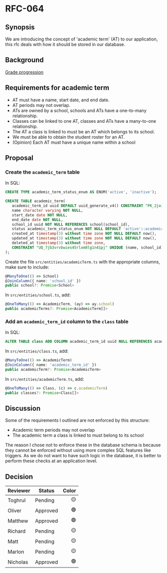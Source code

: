 # **RFC-064**

## **Synopsis**

We are introducing the concept of 'academic term' (AT) to our application, this rfc deals with how it should be stored in our database.

## **Background**

[Grade progression](https://calmisland.atlassian.net/wiki/spaces/ET/pages/2602795009/Grade+Progression)

## **Requirements for academic term**

* AT must have a name, start date, and end date.
* AT periods may not overlap.
* ATs are owned by a school, schools and ATs have a one-to-many relationship.
* Classes can be linked to one AT, classes and ATs have a many-to-one relationship.
* The AT a class is linked to must be an AT which belongs to its school.
* We must be able to obtain the student roster for an AT.
* (Opinion) Each AT must have a unique name within a school

## **Proposal**

### **Create the `academic_term` table**

In SQL:

```sql
CREATE TYPE academic_term_status_enum AS ENUM('active', 'inactive');

CREATE TABLE academic_term(
   academic_term_id uuid DEFAULT uuid_generate_v4() CONSTRAINT "PK_2joiw3rzox3wqqnpth410tbm4hn" PRIMARY KEY,
   name character varying NOT NULL,
   start_date date NOT NULL,
   end_date date NOT NULL,
   school_id uuid NOT NULL REFERENCES school(school_id),
   status academic_term_status_enum NOT NULL DEFAULT 'active'::academic_term_status_enum,
   created_at timestamp(3) without time zone NOT NULL DEFAULT now(),
   updated_at timestamp(3) without time zone NOT NULL DEFAULT now(),
   deleted_at timestamp(3) without time zone,
   CONSTRAINT "UQ_7jb3vrvbwies45rlxm8lg1n41pj" UNIQUE (name, school_id)
);
```

Create the file `src/entities/academicTerm.ts` with the appropriate columns, make sure to include:

```typescript
@ManyToOne(() => School)
@JoinColumn({ name: 'school_id' })
public school?: Promise<School>
```

In `src/entities/school.ts`, add:

```typescript
@OneToMany(() => AcademicTerm, (ay) => ay.school)
public academicTerms?: Promise<AcademicTerm[]>
```

### **Add an `academic_term_id` column to the `class` table**

In SQL:

```sql
ALTER TABLE class ADD COLUMN academic_term_id uuid NULL REFERENCES academic_term
```

In `src/entities/class.ts`, add:

```typescript
@ManyToOne(() => AcademicTerm)
@JoinColumn({ name: 'academic_term_id' })
public academicTerm?: Promise<AcademicTerm>
```

In `src/entities/academicTerm.ts`, add:

```typescript
@OneToMany(() => Class, (c) => c.academicTerm)
public classes?: Promise<Class[]>
```

## **Discussion**

Some of the requirements I outlined are not enforced by this structure:

* Academic term periods may not overlap
* The academic term a class is linked to must belong to its school

The reason I chose not to enforce these in the database schema is because they cannot be enforced without using more complex SQL features like triggers. As we do not want to have such logic in the database, it is better to perform these checks at an application level.

## Decision

|     Reviewer     |  Status  | Color  |
|------------------|----------|-------:|
| Toghrul          | Pending  |   🟡   |
| Oliver           | Approved |   🟢   |
| Matthew          | Approved |   🟢   |
| Richard          | Pending  |   🟡   |
| Matt             | Pending  |   🟡   |
| Marlon           | Pending  |   🟡   |
| Nicholas         | Approved |   🟢   |
